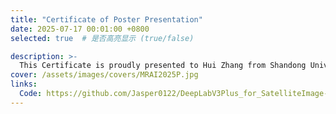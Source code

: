 ```yaml
---
title: "Certificate of Poster Presentation"
date: 2025-07-17 00:01:00 +0800
selected: true  # 是否高亮显示 (true/false)

description: >-
  This Certificate is proudly presented to Hui Zhang from Shandong University. This is to certify that the scholar has participated in the 2025 International Conference onMechatronics, Robotics, and Artificial Intelligence (MRAI 2025)on June 19-21. 2025 inJinan,China.
cover: /assets/images/covers/MRAI2025P.jpg
links:
  Code: https://github.com/Jasper0122/DeepLabV3Plus_for_SatelliteImage-OpenEarthMap-
---
```



